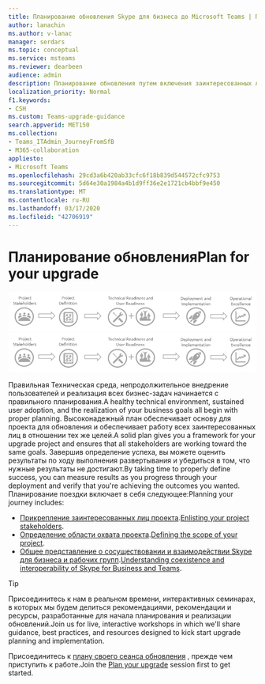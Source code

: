 ```yaml
---
title: Планирование обновления Skype для бизнеса до Microsoft Teams | Платформа внедрения
author: lanachin
ms.author: v-lanac
manager: serdars
ms.topic: conceptual
ms.service: msteams
ms.reviewer: dearbeen
audience: admin
description: Планирование обновления путем включения заинтересованных лиц в первую очередь и определения области проекта.
localization_priority: Normal
f1.keywords:
- CSH
ms.custom: Teams-upgrade-guidance
search.appverid: MET150
ms.collection:
- Teams_ITAdmin_JourneyFromSfB
- M365-collaboration
appliesto:
- Microsoft Teams
ms.openlocfilehash: 29cd3a6b420ab33cfc6f18b839d544572cfc9753
ms.sourcegitcommit: 5d64e30a1984a4b1d9ff36e2e1721cb4bbf9e450
ms.translationtype: MT
ms.contentlocale: ru-RU
ms.lasthandoff: 03/17/2020
ms.locfileid: "42706919"
---
```

# <a name="plan-for-your-upgrade"></a><span data-ttu-id="3fd21-103">Планирование обновления</span><span class="sxs-lookup"><span data-stu-id="3fd21-103">Plan for your upgrade</span></span>

<span data-ttu-id="3fd21-104">![Схема путешествия по обновлению Teams](media/upgrade-banner-main.png "Убедитесь в том, что проект успешно настроен на успех с помощью правой команды проекта. Определение области охвата проекта, целей и временной шкалы. Подтвердите как техническую, так и готовность пользователей. Выполните план выпуска. Ведение импульсов для максимального увеличения результатов.")</span><span class="sxs-lookup"><span data-stu-id="3fd21-104">![Diagram of the Teams upgrade journey](media/upgrade-banner-main.png "Ensure your project is set up for success with the right project team. Define your project scope, goals, and timeline. Confirm both technical and user readiness. Execute your rollout plan. Maintain momentum to maximize results.")</span></span>

<span data-ttu-id="3fd21-105">Правильная Техническая среда, непродолжительное внедрение пользователей и реализация всех бизнес-задач начинается с правильного планирования.</span><span class="sxs-lookup"><span data-stu-id="3fd21-105">A healthy technical environment, sustained user adoption, and the realization of your business goals all begin with proper planning.</span></span> <span data-ttu-id="3fd21-106">Высоконадежный план обеспечивает основу для проекта для обновления и обеспечивает работу всех заинтересованных лиц в отношении тех же целей.</span><span class="sxs-lookup"><span data-stu-id="3fd21-106">A solid plan gives you a framework for your upgrade project and ensures that all stakeholders are working toward the same goals.</span></span> <span data-ttu-id="3fd21-107">Завершив определение успеха, вы можете оценить результаты по ходу выполнения развертывания и убедиться в том, что нужные результаты не достигают.</span><span class="sxs-lookup"><span data-stu-id="3fd21-107">By taking time to properly define success, you can measure results as you progress through your deployment and verify that you're achieving the outcomes you wanted.</span></span> <span data-ttu-id="3fd21-108">Планирование поездки включает в себя следующее:</span><span class="sxs-lookup"><span data-stu-id="3fd21-108">Planning your journey includes:</span></span>

- <span data-ttu-id="3fd21-109">[Прикрепление заинтересованных лиц проекта](upgrade-enlist-stakeholders.md).</span><span class="sxs-lookup"><span data-stu-id="3fd21-109">[Enlisting your project stakeholders](upgrade-enlist-stakeholders.md).</span></span>
- <span data-ttu-id="3fd21-110">[Определение области охвата проекта](https://aka.ms/SkypetoTeams-Scope).</span><span class="sxs-lookup"><span data-stu-id="3fd21-110">[Defining the scope of your project](https://aka.ms/SkypetoTeams-Scope).</span></span>
- <span data-ttu-id="3fd21-111">[Общее представление о сосуществовании и взаимодействии Skype для бизнеса и рабочих групп](https://aka.ms/SkypeToTeams-Coexist).</span><span class="sxs-lookup"><span data-stu-id="3fd21-111">[Understanding coexistence and interoperability of Skype for Business and Teams](https://aka.ms/SkypeToTeams-Coexist).</span></span>

> [!TIP]
> <span data-ttu-id="3fd21-112">Присоединитесь к нам в реальном времени, интерактивных семинарах, в которых мы будем делиться рекомендациями, рекомендации и ресурсы, разработанные для начала планирования и реализации обновлений.</span><span class="sxs-lookup"><span data-stu-id="3fd21-112">Join us for live, interactive workshops in which we'll share guidance, best practices, and resources designed to kick start upgrade planning and implementation.</span></span>
>
> <span data-ttu-id="3fd21-113">Присоединитесь к [плану своего сеанса обновления](https://aka.ms/SkypeToTeamsPlanning) , прежде чем приступить к работе.</span><span class="sxs-lookup"><span data-stu-id="3fd21-113">Join the [Plan your upgrade](https://aka.ms/SkypeToTeamsPlanning) session first to get started.</span></span>
